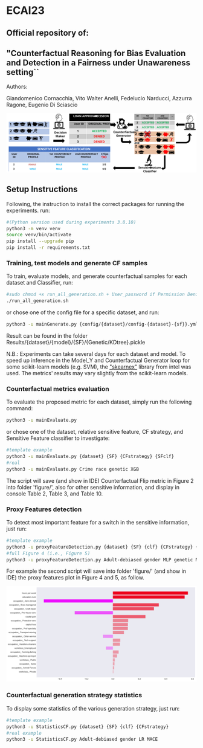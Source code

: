 # ECAI23


## Official repository of: 
## "Counterfactual Reasoning for Bias Evaluation and Detection in a Fairness under Unawareness setting`` 
Authors:

Giandomenico Cornacchia, Vito Walter Anelli, Fedelucio Narducci, Azzurra Ragone, Eugenio Di Sciascio


<img src="figure/Figure.svg">

## Setup Instructions

Following, the instruction to install the correct packages for running the experiments. run:
```bash
#(Python version used during experiments 3.8.10)
python3 -m venv venv
source venv/bin/activate
pip install --upgrade pip
pip install -r requirements.txt
```

### Training, test models and generate CF samples
To train, evaluate models, and generate counterfactual samples for each dataset and Classifier, run:

```bash
#sudo chmod +x run_all_generation.sh + User_password if Permission Denied 
./run_all_generation.sh
```
or chose one of the config file for a specific dataset, and run:
```bash
python3 -u mainGenerate.py {config/{dataset}/config-{dataset}-{sf}}.yml
```

Result can be found in the folder Results/{dataset}/{model}/{SF}/{Genetic/KDtree}.pickle

N.B.: Experiments can take several days for each dataset and model. To speed up inference in the Model_Y and Counterfactual Generator loop for some scikit-learn models (e.g. SVM), the ["skearnex"](https://github.com/intel/scikit-learn-intelex) library from intel was used. The metrics' results may vary slightly from the scikit-learn models.

### Counterfactual metrics evaluation
To evaluate the proposed metric for each dataset, simply run the following command:

```bash
python3 -u mainEvaluate.py
```
or chose one of the dataset, relative sensitive feature, CF strategy, and Sensitive Feature classifier to investigate:
```bash
#template example
python3 -u mainEvaluate.py {dataset} {SF} {CFstrategy} {SFclf}
#real
python3 -u mainEvaluate.py Crime race genetic XGB
```

The script will save (and show in IDE) Counterfactual Flip metric in Figure 2 into folder 'figure/', also for other 
sensitive information, and display in console Table 2, Table 3, and Table 10.

### Proxy Features detection
To detect most important feature for a switch in the sensitive information, just run:
```bash
#template example
python3 -u proxyFeatureDetection.py {dataset} {SF} {clf} {CFstrategy} {SFclf}
#full Figure 4 (i.e., Figure 5) 
python3 -u proxyFeatureDetection.py Adult-debiased gender MLP genetic MLP
```
For example the second script will save into folder 'figure/' (and show in IDE) the proxy features plot in Figure 4 and 5, as follow.

<img src="figure/proxyFeature_Adult-debiased_gender_genetic_clfMLP_SFclfMLP.svg">

### Counterfactual generation strategy statistics
To display some statistics of the various generation strategy, just run:

```bash
#template example
python3 -u StatisticsCF.py {dataset} {SF} {clf} {CFstrategy}
#real example
python3 -u StatisticsCF.py Adult-debiased gender LR MACE
```
